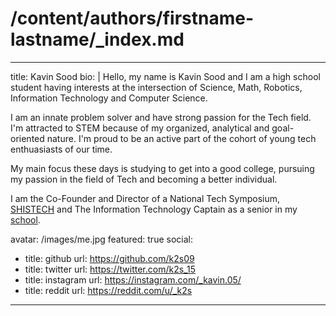 # /content/authors/firstname-lastname/_index.md
---
title: Kavin Sood
bio: |
  Hello, my name is Kavin Sood and I am a high school student having interests at the intersection of Science, Math, Robotics, Information Technology and Computer Science. 
  
  I am an innate problem solver and have strong passion for the Tech field. I'm attracted to STEM because of my organized, analytical and goal-oriented nature. I'm proud to be an active part of the cohort of young tech enthuasiasts of our time. 
  
  My main focus these days is studying to get into a good college, pursuing my passion in the field of Tech and becoming a better individual.

  I am the Co-Founder and Director of a National Tech Symposium, [SHISTECH](https://www.shis.tech) and   The Information Technology Captain as a senior in my [school](https://www.scottishigh.com/student-council/#:~:text=Information%20Technology%20Captain,Kavin%20Sood).

[//]: # (I am the Co-Founder and President of my school's Tech Club, CS72.)
avatar: /images/me.jpg
featured: true
social:
  - title: github
    url: https://github.com/k2s09
  - title: twitter
    url: https://twitter.com/k2s_15
  - title: instagram
    url: https://instagram.com/_kavin.05/
  - title: reddit
    url: https://reddit.com/u/_k2s
---